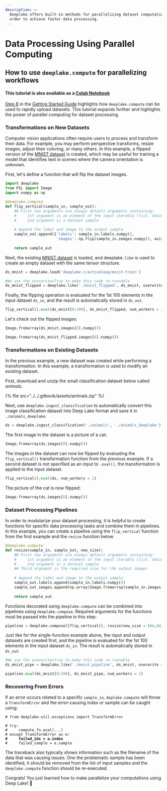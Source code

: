 ```yaml
---
description: >-
  Deeplake offers built-in methods for parallelizing dataset computations in
  order to achieve faster data processing.
---
```


# Data Processing Using Parallel Computing

## How to use `deeplake.compute` for parallelizing workflows

#### This tutorial is also available as a [Colab Notebook](https://colab.research.google.com/drive/1-6bDMs-UNc97DxoQ9sJcdSNdTeBP1wI6?usp=sharing)

[Step 8](../../getting-started/deep-learning/parallel-computing.md) in the [Getting Started Guide](../../getting-started/deep-learning/) highlights how `deeplake.compute` can be used to rapidly upload datasets. This tutorial expands further and highlights the power of parallel computing for dataset processing.

### Transformations on New Datasets

Computer vision applications often require users to process and transform their data. For example, you may perform perspective transforms, resize images, adjust their coloring, or many others. In this example, a flipped version of the [MNIST dataset](https://app.activeloop.ai/activeloop/mnist-train) is created, which may be useful for training a model that identifies text in scenes where the camera orientation is unknown.&#x20;

First, let's define a function that will flip the dataset images.

```python
import deeplake
from PIL import Image
import numpy as np

@deeplake.compute
def flip_vertical(sample_in, sample_out):
    ## First two arguments are always default arguments containing:
    #     1st argument is an element of the input iterable (list, dataset, array,...)
    #     2nd argument is a dataset sample
    
    # Append the label and image to the output sample
    sample_out.append({'labels': sample_in.labels.numpy(),
                       'images': np.flip(sample_in.images.numpy(), axis = 0)})
    
    return sample_out
```

Next, the existing [MNIST dataset](https://app.activeloop.ai/activeloop/mnist-train) is loaded, and deeplake`.like` is used to create an empty dataset with the same tensor structure.

```python
ds_mnist = deeplake.load('deeplake://activeloop/mnist-train')

#We use the overwrite=True to make this code re-runnable
ds_mnist_flipped = deeplake.like('./mnist_flipped', ds_mnist, overwrite = True)
```

Finally, the flipping operation is evaluated for the 1st 100 elements in the input dataset `ds_in`, and the result is automatically stored in `ds_out`.

```python
flip_vertical().eval(ds_mnist[0:100], ds_mnist_flipped, num_workers = 2)
```

Let's check out the flipped images:

```python
Image.fromarray(ds_mnist.images[0].numpy())
```

```python
Image.fromarray(ds_mnist_flipped.images[0].numpy())
```

### Transformations on Existing Datasets

In the previous example, a new dataset was created while performing a transformation. In this example, a transformation is used to modify an existing dataset.&#x20;

First, download and unzip the small classification dataset below called _animals._&#x20;

{% file src="../../.gitbook/assets/animals.zip" %}

Next, use `deeplake.ingest_classification` to automatically convert this image classification dataset into Deep Lake format and save it in `./animals_deeplake`.

```python
ds = deeplake.ingest_classification('./animals', './animals_deeplake') # Creates the dataset
```

The first image in the dataset is a picture of a cat:

```python
Image.fromarray(ds.images[0].numpy())
```

The images in the dataset can now be flipped by evaluating the `flip_vertical()` transformation function from the previous example. If a second dataset is not specified as an input to `.eval()`, the transformation is applied to the input dataset.&#x20;

```python
flip_vertical().eval(ds, num_workers = 2)
```

The picture of the cat is now flipped:

```python
Image.fromarray(ds.images[0].numpy())
```

### Dataset Processing Pipelines

In order to modularize your dataset processing, it is helpful to create functions for specific data processing tasks and combine them in pipelines. In this example, you can create a pipeline using the `flip_vertical` function from the first example and the `resize` function below.

```python
@deeplake.compute
def resize(sample_in, sample_out, new_size):
    ## First two arguments are always default arguments containing:
    #     1st argument is an element of the input iterable (list, dataset, array,...)
    #     2nd argument is a dataset sample
    ## Third argument is the required size for the output images
    
    # Append the label and image to the output sample
    sample_out.labels.append(sample_in.labels.numpy())
    sample_out.images.append(np.array(Image.fromarray(sample_in.images.numpy()).resize(new_size)))
    
    return sample_out
```

Functions decorated using `deeplake.compute` can be combined into pipelines using `deeplake.compose`. Required arguments for the functions must be passed into the pipeline in this step:

```python
pipeline = deeplake.compose([flip_vertical(), resize(new_size = (64,64))])
```

Just like for the single-function example above, the input and output datasets are created first, and the pipeline is evaluated for the 1st 100 elements in the input dataset `ds_in`. The result is automatically stored in `ds_out`.

```python
#We use the overwrite=True to make this code re-runnable
ds_mnist_pipe = deeplake.like('./mnist_pipeline', ds_mnist, overwrite = True)
```

```python
pipeline.eval(ds_mnist[0:100], ds_mnist_pipe, num_workers = 2)
```

### Recovering From Errors

If an error occurs related to a specific `sample_in`, `deplake.compute` will throw a `TransformError` and the error-causing index or sample can be caught using:

<pre class="language-python"><code class="lang-python"># from deeplake.util.exceptions import TransformError

# try:
#     compute_fn.eval(...)
# except TransformError as e:
<strong>#     failed_idx = e.index
</strong>#     failed_sample = e.sample
</code></pre>

The traceback also typically shows information such as the filename of the data that was causing issues. One the problematic sample has been identified, it should be removed from the list of input samples and the `deeplake.compute` function should be re-executed.&#x20;



Congrats! You just learned how to make parallelize your computations using Deep Lake! 🎉
